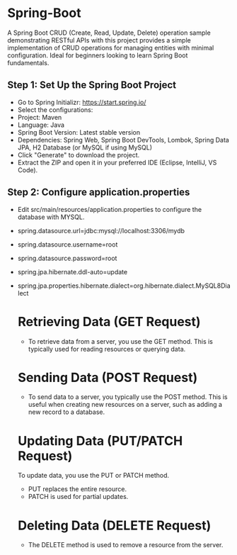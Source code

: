 # Spring-Boot
A Spring Boot CRUD (Create, Read, Update, Delete) operation sample demonstrating RESTful APIs with this project provides a simple implementation of CRUD operations for managing entities with minimal configuration. Ideal for beginners looking to learn Spring Boot fundamentals.

## Step 1: Set Up the Spring Boot Project
- Go to Spring Initializr: https://start.spring.io/
- Select the configurations:
- Project: Maven
- Language: Java
- Spring Boot Version: Latest stable version
- Dependencies: Spring Web, Spring Boot DevTools, Lombok, Spring Data JPA, H2 Database (or MySQL if using MySQL)
- Click "Generate" to download the project.
- Extract the ZIP and open it in your preferred IDE (Eclipse, IntelliJ, VS Code).

## Step 2: Configure application.properties
- Edit src/main/resources/application.properties to configure the database with MYSQL.
  
- spring.datasource.url=jdbc:mysql://localhost:3306/mydb
- spring.datasource.username=root
- spring.datasource.password=root
- spring.jpa.hibernate.ddl-auto=update
- spring.jpa.properties.hibernate.dialect=org.hibernate.dialect.MySQL8Dialect

   # Retrieving Data (GET Request)
   - To retrieve data from a server, you use the GET method. This is typically used for reading resources or querying data.
      
   # Sending Data (POST Request)
   - To send data to a server, you typically use the POST method. This is useful when creating new resources on a server, such as adding a new record to a database.
      
   # Updating Data (PUT/PATCH Request)
     To update data, you use the PUT or PATCH method.
   - PUT replaces the entire resource.
   - PATCH is used for partial updates.
  
   # Deleting Data (DELETE Request)
  - The DELETE method is used to remove a resource from the server.

     

